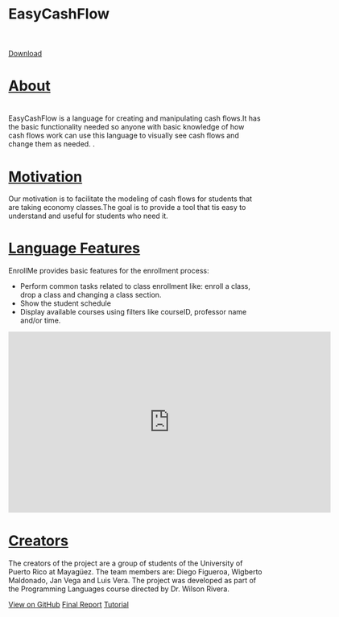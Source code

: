 <html><head>
    <meta charset="utf-8">
    <meta name="viewport" content="width=device-width, initial-scale=1">
    <link href="http://cdnjs.cloudflare.com/ajax/libs/font-awesome/4.3.0/css/font-awesome.min.css" rel="stylesheet" type="text/css">
    <link href="stylesheet.css" rel="stylesheet" type="text/css">
  </head><body>
    <div class="cover">
      <div class="cover-image" style="background-image : url('backgroundblue.jpg')"></div>
      <div class="container">
        <div class="row">
          <div class="col-md-12 text-center">
            <h1 class="text-muted">EasyCashFlow</h1>
            <br>
            <br>
            <a href="https://github.com/ericsantii/Easy-Cash-Flow/archive/master.zip">Download<br></a>
          </div>
        </div>
      </div>
    </div>
    <div class="section">      <div class="container">
        <div class="row">
          <div class="col-md-6">
            <h1 class="text-primary">
              <u>About</u>
            </h1>
            <h1 class="text-primary"></h1>
            <p>EasyCashFlow is a language for creating and manipulating cash flows.It has the basic functionality needed so anyone with basic knowledge of how cash flows work can use this language to visually see cash flows and change them as needed. .</p>
            <h1 class="text-primary">
              <u>Motivation</u>
            </h1>
            <p>Our motivation is to facilitate the modeling of cash flows for students that are taking economy classes.The goal is to provide a tool that tis easy to understand and useful for students who need it.</p>
            <h1 class="text-primary">
              <u>Language Features</u>
            </h1>
            <p>EnrollMe provides basic features for the enrollment process:</p>
            <div class="col-md-12">
              <ul class="list-unstyled">
                <li>Perform common tasks related to class enrollment like: enroll a class,
                  drop a class and changing a class section.</li>
                <li>Show the student schedule</li>
                <li>Display available courses using filters like courseID, professor name
                  and/or time.</li>
              </ul>
            </div>
          </div>
          <div class="col-md-6">
            <div class="embed-responsive embed-responsive-16by9">
              <iframe src="https://www.youtube.com/watch?v=PZfg6_SlYCU&t=1s" allowfullscreen="" width="640" height="360" frameborder="0"></iframe>
            </div>
          </div>
        </div>
        <div class="row">
          <div class="col-md-12">
            <h1 class="text-primary">
              <u>Creators</u>
            </h1>
          </div>
        </div>
        <div class="row">
          <div class="col-md-12">
            <p>The creators of the project are a group of students of the University
              of Puerto Rico at Mayagüez. The team members are: Diego Figueroa, Wigberto
              Maldonado, Jan Vega and Luis Vera. The project was developed as part of
              the Programming Languages course directed by Dr. Wilson Rivera.</p>
          </div>
        </div>
      </div>
    </div>
    <div class="section">
      <div class="container">
        <div class="row">
          <div class="col-md-12">
            <div class="btn-group">
              <a href="https://github.com/ericsantii/Easy-Cash-Flow" class="btn btn-primary">View on GitHub</a>
              <a href="https://github.com/janvega1/EnrollMe/blob/master/EnrollMeFinalReport.pdf" class="btn btn-primary">Final Report</a>
              <a href="https://github.com/janvega1/EnrollMe/blob/master/EnrollMeTutorialandReference.pdf" class="btn btn-primary">Tutorial</a>
            </div>
          </div>
        </div>
      </div>
    </div>
  

</body></html>
